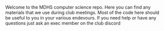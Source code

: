 Welcome to the MDHS computer science repo.
Here you can find any materials that we use during club meetings.
Most of the code here should be useful to you in your various endevours.
If you need help or have any questions just ask an exec member on the club discord
